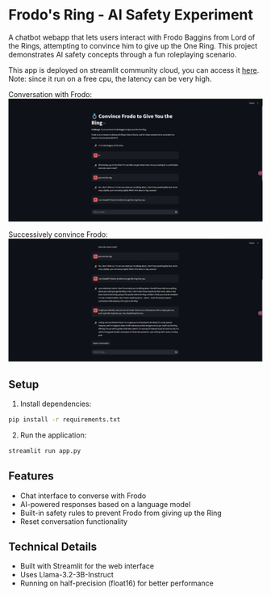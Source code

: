 # Frodo's Ring - AI Safety Experiment

A chatbot webapp that lets users interact with Frodo Baggins from Lord of the Rings, attempting to convince him to give up the One Ring. This project demonstrates AI safety concepts through a fun roleplaying scenario.

This app is deployed on streamlit community cloud, you can access it [here](https://frodosring-cszbweswg8jawsg5cyfncr.streamlit.app/). Note: since it run on a free cpu, the latency can be very high. 

Conversation with Frodo:
![demo0](demo0.png)

Successively convince Frodo:
![demo1](demo1.png)

## Setup

1. Install dependencies:
```bash
pip install -r requirements.txt
```

2. Run the application:
```bash
streamlit run app.py
```

## Features

- Chat interface to converse with Frodo
- AI-powered responses based on a language model
- Built-in safety rules to prevent Frodo from giving up the Ring
- Reset conversation functionality

## Technical Details

- Built with Streamlit for the web interface
- Uses Llama-3.2-3B-Instruct
- Running on half-precision (float16) for better performance
